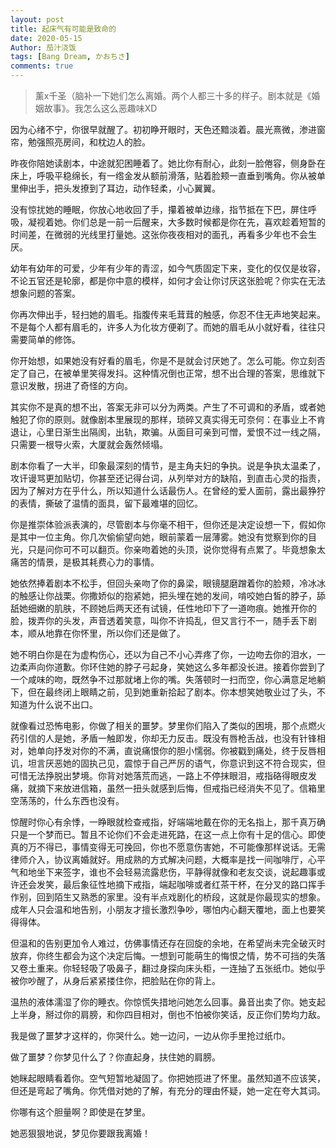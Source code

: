 ```yaml
---
layout: post
title: 起床气有可能是致命的
date: 2020-05-15
Author: 茄汁浇饭 
tags: [Bang Dream, かおちさ]
comments: true
---
```


> 薰x千圣（脑补一下她们怎么离婚。两个人都三十多的样子。剧本就是《婚姻故事》。我怎么这么恶趣味XD

因为心绪不宁，你很早就醒了。初初睁开眼时，天色还黯淡着。晨光熹微，渗进窗帘，勉强照亮房间，和枕边人的脸。

昨夜你陪她读剧本，中途就犯困睡着了。她比你有耐心，此刻一脸倦容，侧身卧在床上，呼吸平稳绵长，有一绺金发从额前滑落，贴着脸颊一直垂到嘴角。你从被单里伸出手，把头发撩到了耳边，动作轻柔，小心翼翼。

没有惊扰她的睡眠，你放心地收回了手，攥着被单边缘，指节抵在下巴，屏住呼吸，凝视着她。你们总是一前一后醒来，大多数时候都是你在先，喜欢趁着短暂的时间差，在微弱的光线里打量她。这张你夜夜相对的面孔，再看多少年也不会生厌。

幼年有幼年的可爱，少年有少年的青涩，如今气质固定下来，变化的仅仅是妆容，不论五官还是轮廓，都是你中意的模样，如何才会让你讨厌这张脸呢？你实在无法想象问题的答案。

你再次伸出手，轻扫她的眉毛。指腹传来毛茸茸的触感，你忍不住无声地笑起来。不是每个人都有眉毛的，许多人为化妆方便剃了。而她的眉毛从小就好看，往往只需要简单的修饰。

你开始想，如果她没有好看的眉毛，你是不是就会讨厌她了。怎么可能。你立刻否定了自己，在被单里笑得发抖。这种情况倒也正常，想不出合理的答案，思维就下意识发散，拐进了奇怪的方向。

其实你不是真的想不出，答案无非可以分为两类。产生了不可调和的矛盾，或者她触犯了你的原则。就像剧本里展现的那样，琐碎又真实得无可奈何：在事业上不肯退让，心里日渐生出隔阂，出轨，欺骗。从面目可亲到可憎，爱恨不过一线之隔，只需要一根导火索，大厦就会轰然倾塌。

剧本你看了一大半，印象最深刻的情节，是主角夫妇的争执。说是争执太温柔了，攻讦谩骂更加贴切，你甚至还记得台词，从列举对方的缺陷，到直击心灵的指责，因为了解对方在乎什么，所以知道什么话最伤人。在曾经的爱人面前，露出最狰狞的表情，撕破了温情的面具，留下最难堪的回忆。

你是推崇体验派表演的，尽管剧本与你毫不相干，但你还是决定设想一下，假如你是其中一位主角。你几次偷偷望向她，眼前蒙着一层薄雾。她没有觉察到你的目光，只是问你可不可以翻页。你亲吻着她的头顶，说你觉得有点累了。毕竟想象太痛苦的情景，是极其耗费心力的事情。

她依然捧着剧本不松手，但回头亲吻了你的鼻梁，眼镜腿磨蹭着你的脸颊，冷冰冰的触感让你战栗。你撒娇似的抱紧她，把头埋在她的发间，啃咬她白皙的脖子，舔舐她细嫩的肌肤，不顾她后两天还有试镜，任性地印下了一道吻痕。她推开你的脸，拨弄你的头发，声音透着笑意，叫你不许捣乱，但又言行不一，随手丢下剧本，顺从地靠在你怀里，所以你们还是做了。

她不明白你是在为虚构伤心，还以为自己不小心弄疼了你，一边吻去你的泪水，一边柔声向你道歉。你环住她的脖子弓起身，笑她这么多年都没长进。接着你尝到了一个咸味的吻，既然争不过那就堵上你的嘴。失落顿时一扫而空，你心满意足地躺下，但在最终闭上眼睛之前，见到她重新拾起了剧本。你本想笑她敬业过了头，不知道为什么说不出口。

就像看过恐怖电影，你做了相关的噩梦。梦里你们陷入了类似的困境，那个点燃火药引信的人是她，矛盾一触即发，你却无力反击。既没有唇枪舌战，也没有针锋相对，她单向抒发对你的不满，直说痛恨你的胆小懦弱。你被戳到痛处，终于反唇相讥，坦言厌恶她的固执己见，震惊于自己严厉的语气，你意识到这不符合现实，但可惜无法挣脱出梦境。你背对她落荒而逃，一路上不停抹眼泪，戒指硌得眼皮发痛，就摘下来放进信箱，虽然一扭头就感到后悔，但戒指已经消失不见了。信箱里空荡荡的，什么东西也没有。

惊醒时你心有余悸，一睁眼就检查戒指，好端端地戴在你的无名指上，那千真万确只是一个梦而已。暂且不论你们不会走进死路，在这一点上你有十足的信心。即使真的万不得已，事情变得无可挽回，你也不愿意伤害她，不可能像那样说话。无需律师介入，协议离婚就好。用成熟的方式解决问题，大概率是找一间咖啡厅，心平气和地坐下来签字，谁也不会轻易流露悲伤，平静得就像和老友交谈，说起趣事或许还会发笑，最后象征性地摘下戒指，端起咖啡或者红茶干杯，在分叉的路口挥手作别，回到陌生又熟悉的家里。没有半点戏剧化的桥段，这就是你最现实的想象。成年人只会温和地告别，小朋友才擅长激烈争吵，哪怕内心翻天覆地，面上也要笑得得体。

但温和的告别更加令人难过，仿佛事情还存在回旋的余地，在希望尚未完全破灭时放弃，你终生都会为这个决定后悔。一想到可能萌生的悔恨之情，势不可挡的失落又卷土重来。你轻轻吸了吸鼻子，翻过身探向床头柜，一连抽了五张纸巾。她似乎被你吵醒了，从身后紧紧搂住你，把脸贴在你的背上。

温热的液体濡湿了你的睡衣。你惊慌失措地问她怎么回事。鼻音出卖了你。她支起上半身，掰过你的肩膀，和你四目相对，倒也不怕被你笑话，反正你们势均力敌。

我是做了噩梦才这样的，你哭什么。她一边问，一边从你手里抢过纸巾。

做了噩梦？你梦见什么了？你直起身，扶住她的肩膀。

她眯起眼睛看着你。空气短暂地凝固了。你把她揽进了怀里。虽然知道不应该笑，但还是弯起了嘴角。你凭借对她的了解，有充分的理由怀疑，她一定在夸大其词。

你哪有这个胆量啊？即使是在梦里。

她恶狠狠地说，梦见你要跟我离婚！